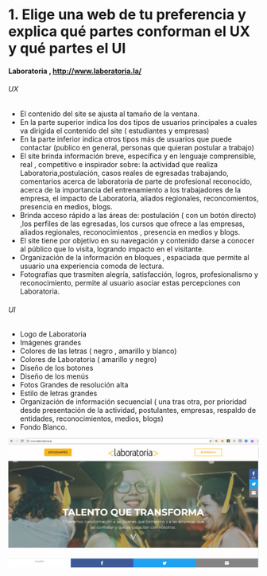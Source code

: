 # 1. Elige una web de tu preferencia y explica qué partes conforman el UX y qué partes el UI

#### Laboratoria , http://www.laboratoria.la/



###### UX
- El contenido del site se ajusta al tamaño de la ventana.
- En la parte superior indica los dos tipos de usuarios principales a cuales va dirigida el contenido
del site ( estudiantes y empresas)
- En la parte inferior indica otros tipos más de usuarios que puede contactar (publico en general, personas que quieran postular a trabajo)
- El site brinda información breve, específica y en lenguaje comprensible, real , competitivo e inspirador sobre: la actividad que realiza Laboratoria,postulación, casos reales de egresadas trabajando, comentarios acerca de laboratoria de parte de profesional reconocido, acerca de la importancia del entrenamiento a los trabajadores de la empresa, el impacto de Laboratoria, aliados regionales, reconcomientos, presencia en medios, blogs.
- Brinda acceso rápido a las áreas de:  postulación ( con un botón directo) ,los perfiles de las egresadas, los cursos que ofrece a las empresas, aliados regionales, reconocimientos , presencia en medios y blogs.
- El site tiene por objetivo en su navegación y contenido darse a conocer al público que lo visita, logrando impacto en el visitante.
- Organización de la información en bloques , espaciada que permite al usuario una experiencia comoda de lectura.
- Fotografías que trasmiten alegría, satisfacción, logros, profesionalismo y reconocimiento, permite al usuario asociar
estas percepciones con Laboratoria.


###### UI
- Logo de Laboratoria
- Imágenes grandes
- Colores de las letras ( negro , amarillo y blanco)
- Colores de Laboratoria ( amarillo y negro)
- Diseño de los botones
- Diseño de los menús
- Fotos Grandes de resolución alta
- Estilo de letras grandes
- Organización de información secuencial ( una tras otra, por prioridad desde presentación de la actividad, postulantes, empresas, respaldo de entidades, reconocimientos, medios, blogs)
- Fondo Blanco.


![Inicio](assets/laboratoria-site.jpg)